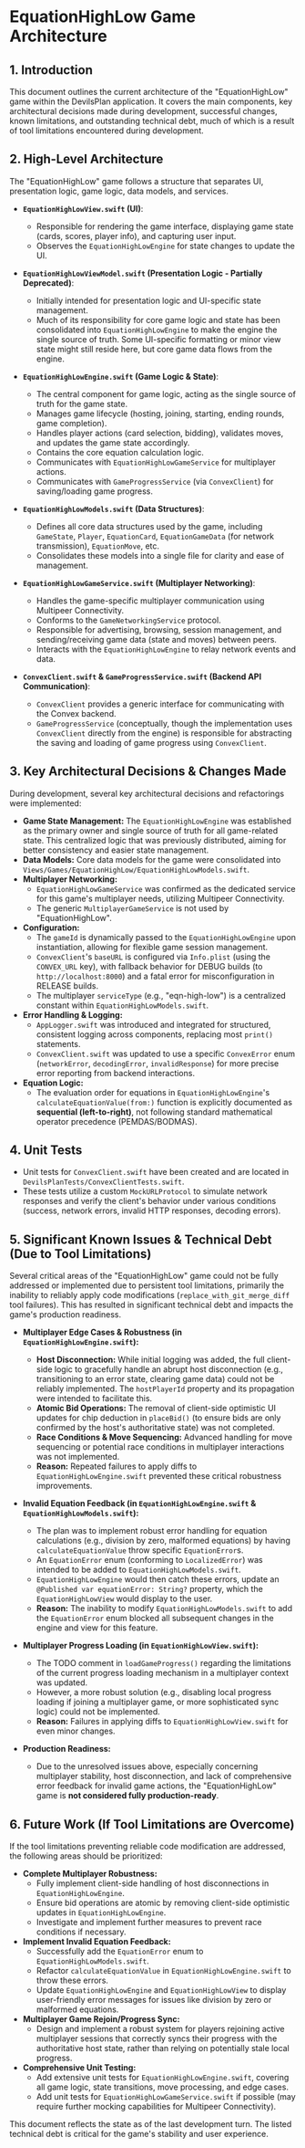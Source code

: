 # EquationHighLow Game Architecture

## 1. Introduction

This document outlines the current architecture of the "EquationHighLow" game within the DevilsPlan application. It covers the main components, key architectural decisions made during development, successful changes, known limitations, and outstanding technical debt, much of which is a result of tool limitations encountered during development.

## 2. High-Level Architecture

The "EquationHighLow" game follows a structure that separates UI, presentation logic, game logic, data models, and services.

*   **`EquationHighLowView.swift` (UI)**:
    *   Responsible for rendering the game interface, displaying game state (cards, scores, player info), and capturing user input.
    *   Observes the `EquationHighLowEngine` for state changes to update the UI.

*   **`EquationHighLowViewModel.swift` (Presentation Logic - Partially Deprecated)**:
    *   Initially intended for presentation logic and UI-specific state management.
    *   Much of its responsibility for core game logic and state has been consolidated into `EquationHighLowEngine` to make the engine the single source of truth. Some UI-specific formatting or minor view state might still reside here, but core game data flows from the engine.

*   **`EquationHighLowEngine.swift` (Game Logic & State)**:
    *   The central component for game logic, acting as the single source of truth for the game state.
    *   Manages game lifecycle (hosting, joining, starting, ending rounds, game completion).
    *   Handles player actions (card selection, bidding), validates moves, and updates the game state accordingly.
    *   Contains the core equation calculation logic.
    *   Communicates with `EquationHighLowGameService` for multiplayer actions.
    *   Communicates with `GameProgressService` (via `ConvexClient`) for saving/loading game progress.

*   **`EquationHighLowModels.swift` (Data Structures)**:
    *   Defines all core data structures used by the game, including `GameState`, `Player`, `EquationCard`, `EquationGameData` (for network transmission), `EquationMove`, etc.
    *   Consolidates these models into a single file for clarity and ease of management.

*   **`EquationHighLowGameService.swift` (Multiplayer Networking)**:
    *   Handles the game-specific multiplayer communication using Multipeer Connectivity.
    *   Conforms to the `GameNetworkingService` protocol.
    *   Responsible for advertising, browsing, session management, and sending/receiving game data (state and moves) between peers.
    *   Interacts with the `EquationHighLowEngine` to relay network events and data.

*   **`ConvexClient.swift` & `GameProgressService.swift` (Backend API Communication)**:
    *   `ConvexClient` provides a generic interface for communicating with the Convex backend.
    *   `GameProgressService` (conceptually, though the implementation uses `ConvexClient` directly from the engine) is responsible for abstracting the saving and loading of game progress using `ConvexClient`.

## 3. Key Architectural Decisions & Changes Made

During development, several key architectural decisions and refactorings were implemented:

*   **Game State Management:** The `EquationHighLowEngine` was established as the primary owner and single source of truth for all game-related state. This centralized logic that was previously distributed, aiming for better consistency and easier state management.
*   **Data Models:** Core data models for the game were consolidated into `Views/Games/EquationHighLow/EquationHighLowModels.swift`.
*   **Multiplayer Networking:**
    *   `EquationHighLowGameService` was confirmed as the dedicated service for this game's multiplayer needs, utilizing Multipeer Connectivity.
    *   The generic `MultiplayerGameService` is not used by "EquationHighLow".
*   **Configuration:**
    *   The `gameId` is dynamically passed to the `EquationHighLowEngine` upon instantiation, allowing for flexible game session management.
    *   `ConvexClient`'s `baseURL` is configured via `Info.plist` (using the `CONVEX_URL` key), with fallback behavior for DEBUG builds (to `http://localhost:8000`) and a fatal error for misconfiguration in RELEASE builds.
    *   The multiplayer `serviceType` (e.g., "eqn-high-low") is a centralized constant within `EquationHighLowModels.swift`.
*   **Error Handling & Logging:**
    *   `AppLogger.swift` was introduced and integrated for structured, consistent logging across components, replacing most `print()` statements.
    *   `ConvexClient.swift` was updated to use a specific `ConvexError` enum (`networkError`, `decodingError`, `invalidResponse`) for more precise error reporting from backend interactions.
*   **Equation Logic:**
    *   The evaluation order for equations in `EquationHighLowEngine`'s `calculateEquationValue(from:)` function is explicitly documented as **sequential (left-to-right)**, not following standard mathematical operator precedence (PEMDAS/BODMAS).

## 4. Unit Tests

*   Unit tests for `ConvexClient.swift` have been created and are located in `DevilsPlanTests/ConvexClientTests.swift`.
*   These tests utilize a custom `MockURLProtocol` to simulate network responses and verify the client's behavior under various conditions (success, network errors, invalid HTTP responses, decoding errors).

## 5. Significant Known Issues & Technical Debt (Due to Tool Limitations)

Several critical areas of the "EquationHighLow" game could not be fully addressed or implemented due to persistent tool limitations, primarily the inability to reliably apply code modifications (`replace_with_git_merge_diff` tool failures). This has resulted in significant technical debt and impacts the game's production readiness.

*   **Multiplayer Edge Cases & Robustness (in `EquationHighLowEngine.swift`):**
    *   **Host Disconnection:** While initial logging was added, the full client-side logic to gracefully handle an abrupt host disconnection (e.g., transitioning to an error state, clearing game data) could not be reliably implemented. The `hostPlayerId` property and its propagation were intended to facilitate this.
    *   **Atomic Bid Operations:** The removal of client-side optimistic UI updates for chip deduction in `placeBid()` (to ensure bids are only confirmed by the host's authoritative state) was not completed.
    *   **Race Conditions & Move Sequencing:** Advanced handling for move sequencing or potential race conditions in multiplayer interactions was not implemented.
    *   **Reason:** Repeated failures to apply diffs to `EquationHighLowEngine.swift` prevented these critical robustness improvements.

*   **Invalid Equation Feedback (in `EquationHighLowEngine.swift` & `EquationHighLowModels.swift`):**
    *   The plan was to implement robust error handling for equation calculations (e.g., division by zero, malformed equations) by having `calculateEquationValue` throw specific `EquationError`s.
    *   An `EquationError` enum (conforming to `LocalizedError`) was intended to be added to `EquationHighLowModels.swift`.
    *   `EquationHighLowEngine` would then catch these errors, update an `@Published var equationError: String?` property, which the `EquationHighLowView` would display to the user.
    *   **Reason:** The inability to modify `EquationHighLowModels.swift` to add the `EquationError` enum blocked all subsequent changes in the engine and view for this feature.

*   **Multiplayer Progress Loading (in `EquationHighLowView.swift`):**
    *   The TODO comment in `loadGameProgress()` regarding the limitations of the current progress loading mechanism in a multiplayer context was updated.
    *   However, a more robust solution (e.g., disabling local progress loading if joining a multiplayer game, or more sophisticated sync logic) could not be implemented.
    *   **Reason:** Failures in applying diffs to `EquationHighLowView.swift` for even minor changes.

*   **Production Readiness:**
    *   Due to the unresolved issues above, especially concerning multiplayer stability, host disconnection, and lack of comprehensive error feedback for invalid game actions, the "EquationHighLow" game is **not considered fully production-ready**.

## 6. Future Work (If Tool Limitations are Overcome)

If the tool limitations preventing reliable code modification are addressed, the following areas should be prioritized:

*   **Complete Multiplayer Robustness:**
    *   Fully implement client-side handling of host disconnections in `EquationHighLowEngine`.
    *   Ensure bid operations are atomic by removing client-side optimistic updates in `EquationHighLowEngine`.
    *   Investigate and implement further measures to prevent race conditions if necessary.
*   **Implement Invalid Equation Feedback:**
    *   Successfully add the `EquationError` enum to `EquationHighLowModels.swift`.
    *   Refactor `calculateEquationValue` in `EquationHighLowEngine.swift` to throw these errors.
    *   Update `EquationHighLowEngine` and `EquationHighLowView` to display user-friendly error messages for issues like division by zero or malformed equations.
*   **Multiplayer Game Rejoin/Progress Sync:**
    *   Design and implement a robust system for players rejoining active multiplayer sessions that correctly syncs their progress with the authoritative host state, rather than relying on potentially stale local progress.
*   **Comprehensive Unit Testing:**
    *   Add extensive unit tests for `EquationHighLowEngine.swift`, covering all game logic, state transitions, move processing, and edge cases.
    *   Add unit tests for `EquationHighLowGameService.swift` if possible (may require further mocking capabilities for Multipeer Connectivity).

This document reflects the state as of the last development turn. The listed technical debt is critical for the game's stability and user experience.
